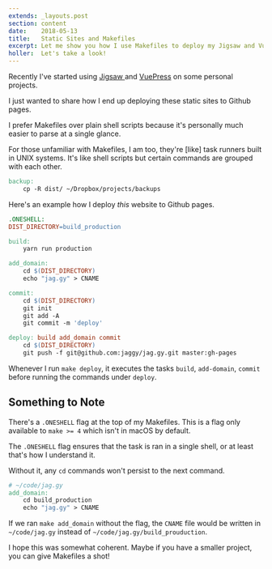 ```yaml
---
extends: _layouts.post
section: content
date:    2018-05-13
title:   Static Sites and Makefiles
excerpt: Let me show you how I use Makefiles to deploy my Jigsaw and VuePress sites.
holler:  Let's take a look!
---
```

Recently I've started using [Jigsaw ](http://jigsaw.tighten.co/) and [VuePress](http://vuepress.vuejs.org/) on some personal projects.

I just wanted to share how I end up deploying these static sites to Github pages.

I prefer Makefiles over plain shell scripts because it's personally much easier to parse at a single glance.

For those unfamiliar with Makefiles, I am too, they're [like] task runners built in UNIX systems. It's like shell scripts but certain commands are grouped with each other.

```makefile
backup:
    cp -R dist/ ~/Dropbox/projects/backups
```

Here's an example how I deploy _this_ website to Github pages.

```makefile
.ONESHELL:
DIST_DIRECTORY=build_production

build:
    yarn run production

add_domain:
    cd $(DIST_DIRECTORY)
    echo "jag.gy" > CNAME

commit:
    cd $(DIST_DIRECTORY)
    git init
    git add -A
    git commit -m 'deploy'

deploy: build add_domain commit
    cd $(DIST_DIRECTORY)
    git push -f git@github.com:jaggy/jag.gy.git master:gh-pages
```

Whenever I run `make deploy`, it executes the tasks `build`, `add-domain`, `commit` before running the commands under `deploy`.

## Something to Note

There's a `.ONESHELL` flag at the top of my Makefiles. This is a flag only available to `make >= 4` which isn't in macOS by default.

The `.ONESHELL` flag ensures that the task is ran in a single shell, or at least that's how I understand it.

Without it, any `cd` commands won't persist to the next command.

```makefile
# ~/code/jag.gy
add_domain:
    cd build_production
    echo "jag.gy" > CNAME
```

If we ran `make add_domain` without the flag, the `CNAME` file would be written in `~/code/jag.gy` instead of `~/code/jag.gy/build_prouduction`.

I hope this was somewhat coherent. Maybe if you have a smaller project, you can give Makefiles a shot!
